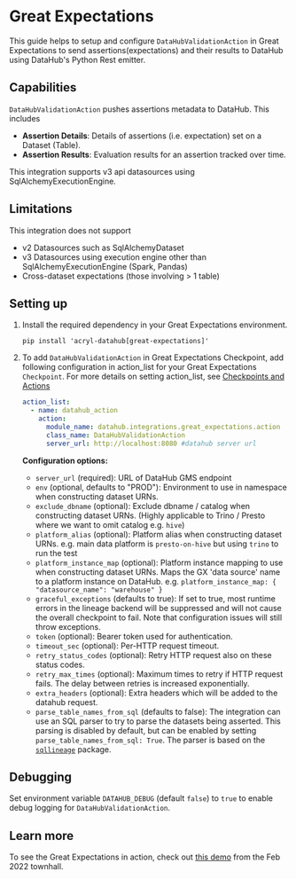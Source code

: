 # Great Expectations

This guide helps to setup and configure `DataHubValidationAction` in Great Expectations to send assertions(expectations) and their results to DataHub using DataHub's Python Rest emitter.

## Capabilities

`DataHubValidationAction` pushes assertions metadata to DataHub. This includes

- **Assertion Details**: Details of assertions (i.e. expectation) set on a Dataset (Table). 
- **Assertion Results**: Evaluation results for an assertion tracked over time. 

This integration supports v3 api datasources using SqlAlchemyExecutionEngine. 

## Limitations

This integration does not support

- v2 Datasources such as SqlAlchemyDataset
- v3 Datasources using execution engine other than SqlAlchemyExecutionEngine (Spark, Pandas)
- Cross-dataset expectations (those involving > 1 table)

## Setting up 

1. Install the required dependency in your Great Expectations environment.  
    ```shell
    pip install 'acryl-datahub[great-expectations]'
    ```


2. To add `DataHubValidationAction` in Great Expectations Checkpoint, add following configuration in action_list for your Great Expectations `Checkpoint`. For more details on setting action_list, see [Checkpoints and Actions](https://docs.greatexpectations.io/docs/reference/checkpoints_and_actions/) 
    ```yml
    action_list:
      - name: datahub_action
        action:
          module_name: datahub.integrations.great_expectations.action
          class_name: DataHubValidationAction
          server_url: http://localhost:8080 #datahub server url
    ```
    **Configuration options:**
    - `server_url` (required): URL of DataHub GMS endpoint
    - `env` (optional, defaults to "PROD"): Environment to use in namespace when constructing dataset URNs.
    - `exclude_dbname` (optional): Exclude dbname / catalog when constructing dataset URNs. (Highly applicable to Trino / Presto where we want to omit catalog e.g. `hive`)
    - `platform_alias` (optional): Platform alias when constructing dataset URNs. e.g. main data platform is `presto-on-hive` but using `trino` to run the test
    - `platform_instance_map` (optional): Platform instance mapping to use when constructing dataset URNs. Maps the GX 'data source' name to a platform instance on DataHub. e.g. `platform_instance_map: { "datasource_name": "warehouse" }`
    - `graceful_exceptions` (defaults to true): If set to true, most runtime errors in the lineage backend will be suppressed and will not cause the overall checkpoint to fail. Note that configuration issues will still throw exceptions.
    - `token` (optional): Bearer token used for authentication.
    - `timeout_sec` (optional): Per-HTTP request timeout.
    - `retry_status_codes` (optional): Retry HTTP request also on these status codes.
    - `retry_max_times` (optional): Maximum times to retry if HTTP request fails. The delay between retries is increased exponentially.
    - `extra_headers` (optional): Extra headers which will be added to the datahub request.
    - `parse_table_names_from_sql` (defaults to false): The integration can use an SQL parser to try to parse the datasets being asserted. This parsing is disabled by default, but can be enabled by setting `parse_table_names_from_sql: True`.  The parser is based on the [`sqllineage`](https://pypi.org/project/sqllineage/) package.
    
## Debugging
Set environment variable `DATAHUB_DEBUG` (default `false`) to `true` to enable debug logging for `DataHubValidationAction`.

## Learn more

To see the Great Expectations in action, check out [this demo](https://www.loom.com/share/d781c9f0b270477fb5d6b0c26ef7f22d) from the Feb 2022 townhall. 
